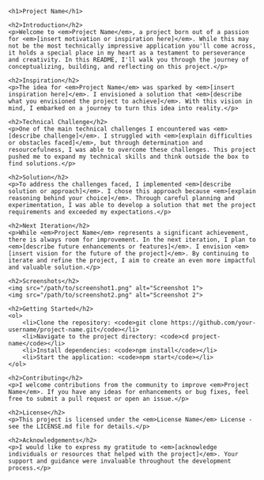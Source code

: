     <h1>Project Name</h1>

    <h2>Introduction</h2>
    <p>Welcome to <em>Project Name</em>, a project born out of a passion for <em>[insert motivation or inspiration here]</em>. While this may not be the most technically impressive application you'll come across, it holds a special place in my heart as a testament to perseverance and creativity. In this README, I'll walk you through the journey of conceptualizing, building, and reflecting on this project.</p>

    <h2>Inspiration</h2>
    <p>The idea for <em>Project Name</em> was sparked by <em>[insert inspiration here]</em>. I envisioned a solution that <em>[describe what you envisioned the project to achieve]</em>. With this vision in mind, I embarked on a journey to turn this idea into reality.</p>

    <h2>Technical Challenge</h2>
    <p>One of the main technical challenges I encountered was <em>[describe challenge]</em>. I struggled with <em>[explain difficulties or obstacles faced]</em>, but through determination and resourcefulness, I was able to overcome these challenges. This project pushed me to expand my technical skills and think outside the box to find solutions.</p>

    <h2>Solution</h2>
    <p>To address the challenges faced, I implemented <em>[describe solution or approach]</em>. I chose this approach because <em>[explain reasoning behind your choice]</em>. Through careful planning and experimentation, I was able to develop a solution that met the project requirements and exceeded my expectations.</p>

    <h2>Next Iteration</h2>
    <p>While <em>Project Name</em> represents a significant achievement, there is always room for improvement. In the next iteration, I plan to <em>[describe future enhancements or features]</em>. I envision <em>[insert vision for the future of the project]</em>. By continuing to iterate and refine the project, I aim to create an even more impactful and valuable solution.</p>

    <h2>Screenshots</h2>
    <img src="/path/to/screenshot1.png" alt="Screenshot 1">
    <img src="/path/to/screenshot2.png" alt="Screenshot 2">

    <h2>Getting Started</h2>
    <ol>
        <li>Clone the repository: <code>git clone https://github.com/your-username/project-name.git</code></li>
        <li>Navigate to the project directory: <code>cd project-name</code></li>
        <li>Install dependencies: <code>npm install</code></li>
        <li>Start the application: <code>npm start</code></li>
    </ol>

    <h2>Contributing</h2>
    <p>I welcome contributions from the community to improve <em>Project Name</em>. If you have any ideas for enhancements or bug fixes, feel free to submit a pull request or open an issue.</p>

    <h2>License</h2>
    <p>This project is licensed under the <em>License Name</em> License - see the LICENSE.md file for details.</p>

    <h2>Acknowledgements</h2>
    <p>I would like to express my gratitude to <em>[acknowledge individuals or resources that helped with the project]</em>. Your support and guidance were invaluable throughout the development process.</p>
